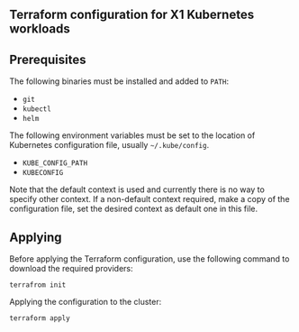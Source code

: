 ## Terraform configuration for X1 Kubernetes workloads

## Prerequisites

The following binaries must be installed and added to `PATH`:
* `git`
* `kubectl`
* `helm`

The following environment variables must be set to the location of Kubernetes configuration file, usually `~/.kube/config`.
* `KUBE_CONFIG_PATH`
* `KUBECONFIG`

Note that the default context is used and currently there is no way to specify other context.
If a non-default context required, make a copy of the configuration file,
set the desired context as default one in this file.

## Applying

Before applying the Terraform configuration, use the following command to download the required providers:

```
terrafrom init
```

Applying the configuration to the cluster:

```
terraform apply
```
